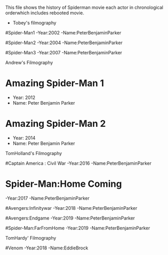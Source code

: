 
This file shows the history of Spiderman movie each actor in chronological orderwhich includes rebooted movie.

- Tobey's filmography

#Spider-Man1 
-Year:2002 
-Name:PeterBenjaminParker 

#Spider-Man2 
-Year:2004 
-Name:PeterBenjaminParker 

#Spider-Man3 
-Year:2007 
-Name:PeterBenjaminParker 

Andrew's Filmography

# Amazing Spider-Man 1 
- Year: 2012 
- Name: Peter Benjamin Parker 

# Amazing Spider-Man 2 
- Year: 2014 
- Name: Peter Benjamin Parker 

TomHolland's Filmography

#Captain America : Civil War
-Year:2016
-Name:PeterBenjaminParker

# Spider-Man:Home Coming 
-Year:2017
-Name:PeterBenjaminParker 

#Avengers:Infinitywar 
-Year:2018 
-Name:PeterBenjaminParker 

#Avengers:Endgame
-Year:2019
-Name:PeterBenjaminParker

#Spider-Man:FarFromHome 
-Year:2019 
-Name:PeterBenjaminParker 

TomHardy' Filmography

#Venom 
-Year:2018 
-Name:EddieBrock 


